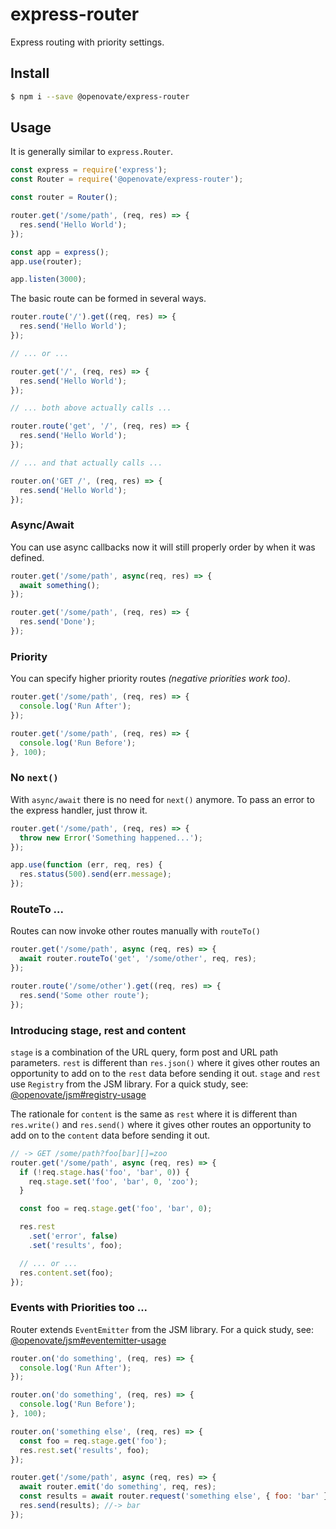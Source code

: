 # express-router
Express routing with priority settings.

## Install

```bash
$ npm i --save @openovate/express-router
```

## Usage

It is generally similar to `express.Router`.

```js
const express = require('express');
const Router = require('@openovate/express-router');

const router = Router();

router.get('/some/path', (req, res) => {
  res.send('Hello World');
});

const app = express();
app.use(router);

app.listen(3000);
```

The basic route can be formed in several ways.

```js
router.route('/').get((req, res) => {
  res.send('Hello World');
});

// ... or ...

router.get('/', (req, res) => {
  res.send('Hello World');
});

// ... both above actually calls ...

router.route('get', '/', (req, res) => {
  res.send('Hello World');
});

// ... and that actually calls ...

router.on('GET /', (req, res) => {
  res.send('Hello World');
});
```

### Async/Await

You can use async callbacks now it will still properly order by when it was defined.

```js
router.get('/some/path', async(req, res) => {
  await something();
});

router.get('/some/path', (req, res) => {
  res.send('Done');
});
```

### Priority

You can specify higher priority routes *(negative priorities work too)*.

```js
router.get('/some/path', (req, res) => {
  console.log('Run After');
});

router.get('/some/path', (req, res) => {
  console.log('Run Before');
}, 100);
```

### No `next()`

With `async/await` there is no need for `next()` anymore. To pass an error to
the express handler, just throw it.

```js
router.get('/some/path', (req, res) => {
  throw new Error('Something happened...');
});

app.use(function (err, req, res) {
  res.status(500).send(err.message);
});
```

### RouteTo ...

Routes can now invoke other routes manually with `routeTo()`

```js
router.get('/some/path', async (req, res) => {
  await router.routeTo('get', '/some/other', req, res);
});

router.route('/some/other').get((req, res) => {
  res.send('Some other route');
});
```

### Introducing stage, rest and content

`stage` is a combination of the URL query, form post and URL path parameters.
`rest` is different than `res.json()` where it gives other routes an opportunity
to add on to the `rest` data before sending it out. `stage` and `rest` use
`Registry` from the JSM library. For a quick study, see:
[@openovate/jsm#registry-usage](https://github.com/Openovate/jsm#registry-usage)

The rationale for `content` is the same as `rest` where it is different than
`res.write()` and `res.send()` where it gives other routes an opportunity
to add on to the `content` data before sending it out.

```js
// -> GET /some/path?foo[bar][]=zoo
router.get('/some/path', async (req, res) => {
  if (!req.stage.has('foo', 'bar', 0)) {
    req.stage.set('foo', 'bar', 0, 'zoo');
  }

  const foo = req.stage.get('foo', 'bar', 0);

  res.rest
    .set('error', false)
    .set('results', foo);

  // ... or ...
  res.content.set(foo);
});
```

### Events with Priorities too ...

Router extends `EventEmitter` from the JSM library. For a quick study, see:
[@openovate/jsm#eventemitter-usage](https://github.com/Openovate/jsm#eventemitter-usage)

```js
router.on('do something', (req, res) => {
  console.log('Run After');
});

router.on('do something', (req, res) => {
  console.log('Run Before');
}, 100);

router.on('something else', (req, res) => {
  const foo = req.stage.get('foo');
  res.rest.set('results', foo);
});

router.get('/some/path', async (req, res) => {
  await router.emit('do something', req, res);
  const results = await router.request('something else', { foo: 'bar' });
  res.send(results); //-> bar
});
```
